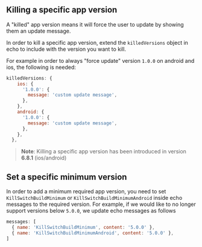## Killing a specific app version

A "killed" app version means it will force the user to update by showing them an update message.

In order to kill a specific app version, extend the `killedVersions` object in echo to include with the version you want to kill.

For example in order to always "force update" version `1.0.0` on android and ios, the following is needed:

```javascript
killedVersions: {
    ios: {
      '1.0.0': {
        message: 'custom update message',
      },
    },
    android: {
      '1.0.0': {
        message: 'custom update message',
      },
    },
  },
```

> **Note**: Killing a specific app version has been introduced in version **6.8.1** (ios/android)

## Set a specific minimum version

In order to add a minimum required app version, you need to set `KillSwitchBuildMinimum` or `KillSwitchBuildMinimumAndroid` inside echo messages to the required version. For example, if we would like to no longer support versions below `5.0.0`, we update echo messages as follows

```javascript
messages: [
  { name: 'KillSwitchBuildMinimum', content: '5.0.0' },
  { name: 'KillSwitchBuildMinimumAndroid', content: '5.0.0' },
]
```

